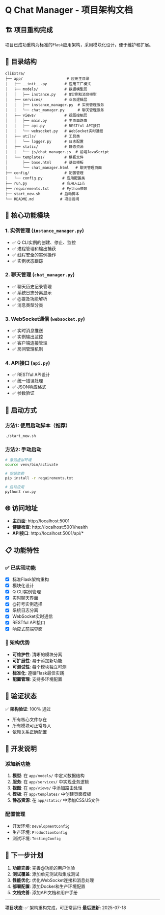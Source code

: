 # Q Chat Manager - 项目架构文档

## 🏗️ 项目重构完成

项目已成功重构为标准的Flask应用架构，采用模块化设计，便于维护和扩展。

## 📁 目录结构

```
cliExtra/
├── app/                    # 应用主目录
│   ├── __init__.py        # 应用工厂模式
│   ├── models/            # 数据模型层
│   │   ├── instance.py    # Q实例和消息模型
│   ├── services/          # 业务逻辑层
│   │   ├── instance_manager.py  # 实例管理服务
│   │   └── chat_manager.py      # 聊天管理服务
│   ├── views/             # 视图控制层
│   │   ├── main.py        # 主页面路由
│   │   ├── api.py         # RESTful API接口
│   │   └── websocket.py   # WebSocket实时通信
│   ├── utils/             # 工具类
│   │   └── logger.py      # 日志配置
│   ├── static/            # 静态资源
│   │   └── js/chat_manager.js  # 前端JavaScript
│   └── templates/         # 模板文件
│       ├── base.html      # 基础模板
│       └── chat_manager.html   # 聊天管理页面
├── config/                # 配置管理
│   └── config.py         # 应用配置类
├── run.py                # 应用入口点
├── requirements.txt      # Python依赖
├── start_new.sh         # 启动脚本
└── README.md            # 项目说明
```

## 🔧 核心功能模块

### 1. 实例管理 (`instance_manager.py`)
- ✅ Q CLI实例的创建、停止、监控
- ✅ 进程管理和输出捕获
- ✅ 线程安全的实例操作
- ✅ 实例状态跟踪

### 2. 聊天管理 (`chat_manager.py`)
- ✅ 聊天历史记录管理
- ✅ 系统日志分离显示
- ✅ @提及功能解析
- ✅ 消息类型分类

### 3. WebSocket通信 (`websocket.py`)
- ✅ 实时消息推送
- ✅ 实例输出监控
- ✅ 客户端连接管理
- ✅ 房间管理机制

### 4. API接口 (`api.py`)
- ✅ RESTful API设计
- ✅ 统一错误处理
- ✅ JSON响应格式
- ✅ 参数验证

## 🚀 启动方式

### 方法1: 使用启动脚本（推荐）
```bash
./start_new.sh
```

### 方法2: 手动启动
```bash
# 激活虚拟环境
source venv/bin/activate

# 安装依赖
pip install -r requirements.txt

# 启动应用
python3 run.py
```

## 🌐 访问地址

- **主页面**: http://localhost:5001
- **健康检查**: http://localhost:5001/health
- **API接口**: http://localhost:5001/api/*

## 📋 功能特性

### ✅ 已实现功能
- [x] 标准Flask架构重构
- [x] 模块化设计
- [x] Q CLI实例管理
- [x] 实时聊天界面
- [x] @符号实例选择
- [x] 系统日志分离
- [x] WebSocket实时通信
- [x] RESTful API接口
- [x] 响应式前端界面

### 🔄 架构优势
- **可维护性**: 清晰的模块分离
- **可扩展性**: 易于添加新功能
- **可测试性**: 每个模块独立可测
- **标准化**: 遵循Flask最佳实践
- **配置管理**: 支持多环境配置

## 🧪 验证状态

✅ **架构验证**: 100% 通过
- 所有核心文件存在
- 所有模块可正常导入
- 依赖关系正确配置

## 📝 开发说明

### 添加新功能
1. **模型**: 在 `app/models/` 中定义数据结构
2. **服务**: 在 `app/services/` 中实现业务逻辑
3. **视图**: 在 `app/views/` 中添加路由处理
4. **模板**: 在 `app/templates/` 中创建页面模板
5. **静态资源**: 在 `app/static/` 中添加CSS/JS文件

### 配置管理
- 开发环境: `DevelopmentConfig`
- 生产环境: `ProductionConfig`
- 测试环境: `TestingConfig`

## 🎯 下一步计划

1. **功能完善**: 完善@功能的用户体验
2. **测试覆盖**: 添加单元测试和集成测试
3. **性能优化**: 优化WebSocket连接和消息处理
4. **部署配置**: 添加Docker和生产环境配置
5. **文档完善**: 添加API文档和用户手册

---

**项目状态**: ✅ 架构重构完成，可正常运行
**最后更新**: 2025-07-18
